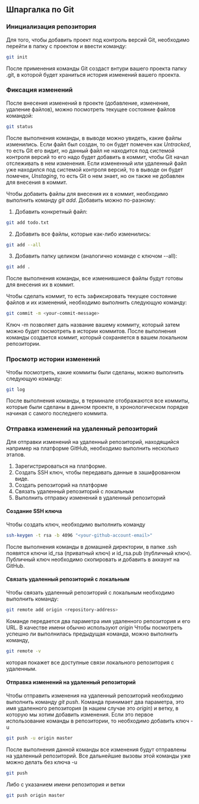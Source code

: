 ## Шпаргалка по Git

### Инициализация репозитория
Для того, чтобы добавить проект под контроль версий Git, необходимо перейти в папку с проектом и ввести команду:
```bash
git init
```
После применения команды Git создаст внтури вашего проекта папку .git, в которой будет храниться история изменений вашего проекта.

### Фиксация изменений
После внесения изменений в проекте (добавление, изменение, удаление файлов), можно посмотреть текущее состояние файлов командой:
```bash
git status
```
После выполнения команды, в выводе можно увидеть, какие файлы изменились. Если файл был создан, то он будет помечен как _Untracked_, то есть Git его видит, но данный файл не находится под системой контроля версий то его надо будет добавить в коммит, чтобы Git начал отслеживать в нем изменения. Если измененный или удаленный файл уже находился под системой контроля версий, то в выводе он будет помечен, _Unstaging_, то есть Git о нем знает, но он также не добавлен для внесения в коммит.


Чтобы добавить файлы для внесения их в коммит, необходимо выполнить команду _git add_. Добавить можно по-разному:
1. Добавить конкретный файл:
```bash
git add todo.txt
```
2. Добавить все файлы, которые как-либо изменились:
```bash
git add --all
```
3. Добавить папку целиком (аналогично команде с ключом --all):
```bash
git add .
```
После выполнения команды, все изменившиеся файлы будут готовы для внесения их в коммит.


Чтобы сделать коммит, то есть зафиксировать текущее состояние файлов и их изменений, необходимо выполнить следующую команду:
```bash
git commit -m <your-commit-message>
```
Ключ -m позволяет дать название вашему коммиту, который затем можно будет посмотреть в истории коммитов.
После выполнения команды создается коммит, который сохраняется в вашем локальном репозитории.

### Просмотр истории изменений
Чтобы посмотреть, какие коммиты были сделаны, можно выполнить следующую команду:
```bash
git log
```
После выполнения команды, в терминале отображаются все коммиты, которые были сделаны в данном проекте, в хронологическом порядке начиная с самого последнего коммита.

### Отправка изменений на удаленный репозиторий
Для отправки изменений на удаленный репозиторий, находящийся например на платформе GitHub, необходимо выполнить несколько этапов.

1. Зарегистрироваться на платформе.
2. Создать SSH ключ, чтобы передавать данные в зашифрованном виде.
3. Создать репозиторий на платформе
4. Связать удаленный репозиторий с локальным
5. Выполнить отправку изменений в удаленный репозиторий

#### Создание SSH ключа
Чтобы создать ключ, необходимо выполнить команду
```bash
ssh-keygen -t rsa -b 4096 "<your-github-account-email>"
```
После выполнения команды в домашней директории, в папке .ssh появятся ключи id_rsa (приватный ключ) и id_rsa.pub (публичный ключ).
Публичный ключ необходимо скопировать и добавить в аккаунт на GitHub.

#### Связать удаленный репозиторий с локальным
Чтобы связать удаленный репозиторий с локальным необходимо выполнить команду:
```bash
git remote add origin <repository-address>
```
Команде передается два параметра имя удаленного репозитория и его URL. В качестве имени обычно используют _origin_
Чтобы посмотреть успешно ли выполнилась предыдущая команда, можно выполнить команду,
```bash
git remote -v
```
которая покажет все доступные связи локального репозитория с удаленным.

#### Отправка изменений на удаленный репозиторий
Чтобы отправить изменения на удаленный репозиторий необходимо выполнить команду _git push_.
Команда принимает два параметра, это имя удаленного репозитория (в нашем случае это _origin_) и ветку, в которую мы хотим добавить изменения.
Если это первое использование команды в репозитории, то необходимо добавить ключ -u
```bash
git push -u origin master
```
После выполнения данной команды все изменения будут отправлены на удаленный репозиторий.
Все дальнейшие вызовы этой команды уже можно делать без ключа -u
```bash
git push
```
Либо с указанием имени репозитория и ветки
```bash
git push origin master
```
